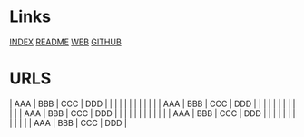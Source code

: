 ---
---
# Links

[INDEX](index.md)
[README](README.md)
[WEB](https://urls.vlsm.org/)
[GITHUB](https://github.com/rms46/urls/)

# URLS

| AAA | BBB | CCC | DDD |
|     |     |     |     |
|     |     |     |     |
| AAA | BBB | CCC | DDD |
|     |     |     |     |
|     |     |     |     |
| AAA | BBB | CCC | DDD |
|     |     |     |     |
|     |     |     |     |
| AAA | BBB | CCC | DDD |
|     |     |     |     |
|     |     |     |     |
| AAA | BBB | CCC | DDD |


